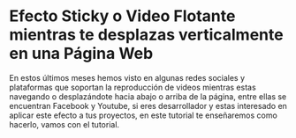 # Efecto Sticky o Video Flotante mientras te desplazas verticalmente en una Página Web
En estos últimos meses hemos visto en algunas redes sociales y plataformas que soportan la reproducción de videos mientras estas navegando o desplazándote hacia abajo o arriba de la página, entre ellas se encuentran Facebook y Youtube, si eres desarrollador y estas interesado en aplicar este efecto a tus proyectos, en este tutorial te enseñaremos como hacerlo, vamos con el tutorial.
